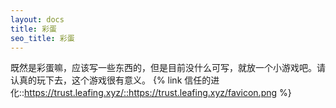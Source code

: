 ```yaml
---
layout: docs
title: 彩蛋
seo_title: 彩蛋
---
```

既然是彩蛋嘛，应该写一些东西的，但是目前没什么可写，就放一个小游戏吧。请认真的玩下去，这个游戏很有意义。
{% link 信任的进化::https://trust.leafing.xyz/::https://trust.leafing.xyz/favicon.png %}